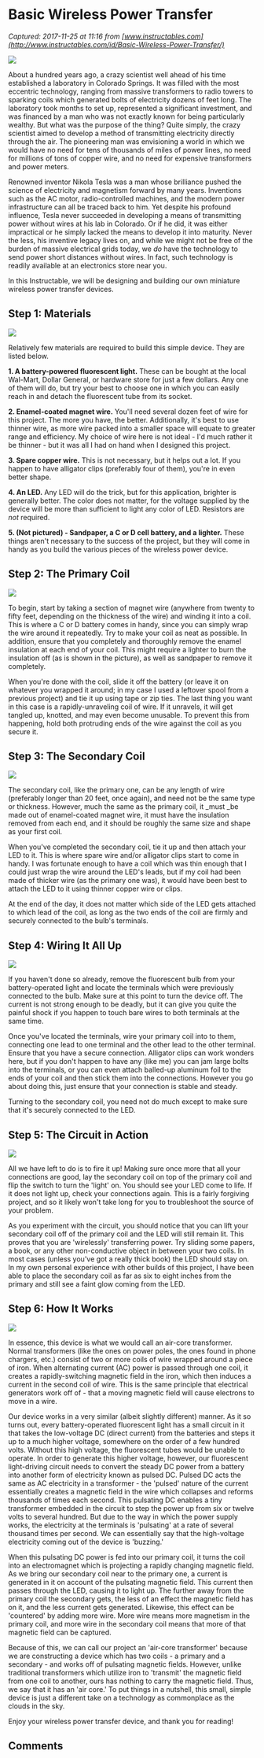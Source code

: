 # Basic Wireless Power Transfer

_Captured: 2017-11-25 at 11:16 from [www.instructables.com](http://www.instructables.com/id/Basic-Wireless-Power-Transfer/)_

![](https://cdn.instructables.com/F2X/ZNNU/JA8JKQPJ/F2XZNNUJA8JKQPJ.MEDIUM.jpg)

About a hundred years ago, a crazy scientist well ahead of his time established a laboratory in Colorado Springs. It was filled with the most eccentric technology, ranging from massive transformers to radio towers to sparking coils which generated bolts of electricity dozens of feet long. The laboratory took months to set up, represented a significant investment, and was financed by a man who was not exactly known for being particularly wealthy. But what was the purpose of the thing? Quite simply, the crazy scientist aimed to develop a method of transmitting electricity directly through the air. The pioneering man was envisioning a world in which we would have no need for tens of thousands of miles of power lines, no need for millions of tons of copper wire, and no need for expensive transformers and power meters.

Renowned inventor Nikola Tesla was a man whose brilliance pushed the science of electricity and magnetism forward by many years. Inventions such as the AC motor, radio-controlled machines, and the modern power infrastructure can all be traced back to him. Yet despite his profound influence, Tesla never succeeded in developing a means of transmitting power without wires at his lab in Colorado. Or if he did, it was either impractical or he simply lacked the means to develop it into maturity. Never the less, his inventive legacy lives on, and while we might not be free of the burden of massive electrical grids today, we _do_ have the technology to send power short distances without wires. In fact, such technology is readily available at an electronics store near you.

In this Instructable, we will be designing and building our own miniature wireless power transfer devices.

## Step 1: Materials 

![](https://cdn.instructables.com/FIA/CCL0/JA8JKC2F/FIACCL0JA8JKC2F.MEDIUM.jpg)

Relatively few materials are required to build this simple device. They are listed below.

**1\. A battery-powered fluorescent light.** These can be bought at the local Wal-Mart, Dollar General, or hardware store for just a few dollars. Any one of them will do, but try your best to choose one in which you can easily reach in and detach the fluorescent tube from its socket.

**2\. Enamel-coated magnet wire.** You'll need several dozen feet of wire for this project. The more you have, the better. Additionally, it's best to use thinner wire, as more wire packed into a smaller space will equate to greater range and efficiency. My choice of wire here is not ideal - I'd much rather it be thinner - but it was all I had on hand when I designed this project.

**3\. Spare copper wire.** This is not necessary, but it helps out a lot. If you happen to have alligator clips (preferably four of them), you're in even better shape.

**4\. An LED.** Any LED will do the trick, but for this application, brighter is generally better. The color does not matter, for the voltage supplied by the device will be more than sufficient to light any color of LED. Resistors are _not_ required.

**5\. (Not pictured) - Sandpaper, a C or D cell battery, and a lighter.** These things aren't necessary to the success of the project, but they will come in handy as you build the various pieces of the wireless power device.

## Step 2: The Primary Coil

![](https://cdn.instructables.com/F6C/48XJ/JA8JKC2E/F6C48XJJA8JKC2E.MEDIUM.jpg)

To begin, start by taking a section of magnet wire (anywhere from twenty to fifty feet, depending on the thickness of the wire) and winding it into a coil. This is where a C or D battery comes in handy, since you can simply wrap the wire around it repeatedly. Try to make your coil as neat as possible. In addition, ensure that you completely and thoroughly remove the enamel insulation at each end of your coil. This might require a lighter to burn the insulation off (as is shown in the picture), as well as sandpaper to remove it completely.

When you're done with the coil, slide it off the battery (or leave it on whatever you wrapped it around; in my case I used a leftover spool from a previous project) and tie it up using tape or zip ties. The last thing you want in this case is a rapidly-unraveling coil of wire. If it unravels, it will get tangled up, knotted, and may even become unusable. To prevent this from happening, hold both protruding ends of the wire against the coil as you secure it.

## Step 3: The Secondary Coil

![](https://cdn.instructables.com/FA2/F9TE/JA8JKBJB/FA2F9TEJA8JKBJB.MEDIUM.jpg)

The secondary coil, like the primary one, can be any length of wire (preferably longer than 20 feet, once again), and need not be the same type or thickness. However, much the same as the primary coil, it _must _be made out of enamel-coated magnet wire, it must have the insulation removed from each end, and it should be roughly the same size and shape as your first coil.

When you've completed the secondary coil, tie it up and then attach your LED to it. This is where spare wire and/or alligator clips start to come in handy. I was fortunate enough to have a coil which was thin enough that I could just wrap the wire around the LED's leads, but if my coil had been made of thicker wire (as the primary one was), it would have been best to attach the LED to it using thinner copper wire or clips.

At the end of the day, it does not matter which side of the LED gets attached to which lead of the coil, as long as the two ends of the coil are firmly and securely connected to the bulb's terminals.

## Step 4: Wiring It All Up

![](https://cdn.instructables.com/FCJ/DOXN/JA8JKC1R/FCJDOXNJA8JKC1R.MEDIUM.jpg)

If you haven't done so already, remove the fluorescent bulb from your battery-operated light and locate the terminals which were previously connected to the bulb. Make sure at this point to turn the device off. The current is not strong enough to be deadly, but it can give you quite the painful shock if you happen to touch bare wires to both terminals at the same time.

Once you've located the terminals, wire your primary coil into to them, connecting one lead to one terminal and the other lead to the other terminal. Ensure that you have a secure connection. Alligator clips can work wonders here, but if you don't happen to have any (like me) you can jam large bolts into the terminals, or you can even attach balled-up aluminum foil to the ends of your coil and then stick them into the connections. However you go about doing this, just ensure that your connection is stable and steady.

Turning to the secondary coil, you need not do much except to make sure that it's securely connected to the LED.

## Step 5: The Circuit in Action

![](https://cdn.instructables.com/FMV/3XRE/JA8JKAHQ/FMV3XREJA8JKAHQ.MEDIUM.jpg)

All we have left to do is to fire it up! Making sure once more that all your connections are good, lay the secondary coil on top of the primary coil and flip the switch to turn the 'light' on. You should see your LED come to life. If it does not light up, check your connections again. This is a fairly forgiving project, and so it likely won't take long for you to troubleshoot the source of your problem.

As you experiment with the circuit, you should notice that you can lift your secondary coil off of the primary coil and the LED will still remain lit. This proves that you are 'wirelessly' transferring power. Try sliding some papers, a book, or any other non-conductive object in between your two coils. In most cases (unless you've got a really thick book) the LED should stay on. In my own personal experience with other builds of this project, I have been able to place the secondary coil as far as six to eight inches from the primary and still see a faint glow coming from the LED.

## Step 6: How It Works

![](https://cdn.instructables.com/F9I/Q5E6/JA8JK9GJ/F9IQ5E6JA8JK9GJ.MEDIUM.jpg)

In essence, this device is what we would call an air-core transformer. Normal transformers (like the ones on power poles, the ones found in phone chargers, etc.) consist of two or more coils of wire wrapped around a piece of iron. When alternating current (AC) power is passed through one coil, it creates a rapidly-switching magnetic field in the iron, which then induces a current in the second coil of wire. This is the same principle that electrical generators work off of - that a moving magnetic field will cause electrons to move in a wire.

Our device works in a very similar (albeit slightly different) manner. As it so turns out, every battery-operated fluorescent light has a small circuit in it that takes the low-voltage DC (direct current) from the batteries and steps it up to a much higher voltage, somewhere on the order of a few hundred volts. Without this high voltage, the fluorescent tubes would be unable to operate. In order to generate this higher voltage, however, our fluorescent light-driving circuit needs to convert the steady DC power from a battery into another form of electricity known as pulsed DC. Pulsed DC acts the same as AC electricity in a transformer - the 'pulsed' nature of the current essentially creates a magnetic field in the wire which collapses and reforms thousands of times each second. This pulsating DC enables a tiny transformer embedded in the circuit to step the power up from six or twelve volts to several hundred. But due to the way in which the power supply works, the electricity at the terminals is 'pulsating' at a rate of several thousand times per second. We can essentially say that the high-voltage electricity coming out of the device is 'buzzing.'

When this pulsating DC power is fed into our primary coil, it turns the coil into an electromagnet which is projecting a rapidly changing magnetic field. As we bring our secondary coil near to the primary one, a current is generated in it on account of the pulsating magnetic field. This current then passes through the LED, causing it to light up. The further away from the primary coil the secondary gets, the less of an effect the magnetic field has on it, and the less current gets generated. Likewise, this effect can be 'countered' by adding more wire. More wire means more magnetism in the primary coil, and more wire in the secondary coil means that more of that magnetic field can be captured.

Because of this, we can call our project an 'air-core transformer' because we are constructing a device which has two coils - a primary and a secondary - and works off of pulsating magnetic fields. However, unlike traditional transformers which utilize iron to 'transmit' the magnetic field from one coil to another, ours has nothing to carry the magnetic field. Thus, we say that it has an 'air core.' To put things in a nutshell, this small, simple device is just a different take on a technology as commonplace as the clouds in the sky.

Enjoy your wireless power transfer device, and thank you for reading!

## Comments

